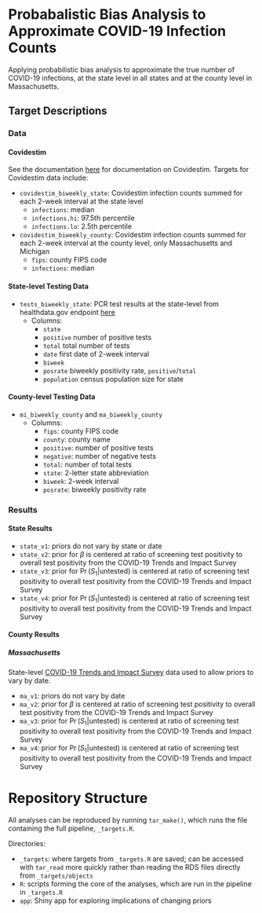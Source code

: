 # Probabalistic Bias Analysis to Approximate COVID-19 Infection Counts

Applying probabilistic bias analysis to approximate the true number of COVID-19 infections, at the state level in all states and at the county level in Massachusetts.


## Target Descriptions

### Data

#### Covidestim

See the documentation [here](covidestim.org) for documentation on Covidestim. Targets for Covidestim data include:

* `covidestim_biweekly_state`: Covidestim infection counts summed for each 2-week interval at the state level
  - `infections`: median
  - `infections.hi`: 97.5th percentile
  - `infections.lo`: 2.5th percentile
* `covidestim_biweekly_county`: Covidestim infection counts summed for each 2-week interval at the county level, only Massachusetts and Michigan
  - `fips`: county FIPS code
  - `infections`: median

#### State-level Testing Data

* `tests_biweekly_state`: PCR test results at the state-level from healthdata.gov endpoint [here](https://healthdata.gov/dataset/COVID-19-Diagnostic-Laboratory-Testing-PCR-Testing/j8mb-icvb)
    * Columns: 
      - `state`
      - `positive` number of positive tests
      - `total` total number of tests
      - `date` first date of 2-week interval
      - `biweek`
      - `posrate` biweekly positivity rate, `positive`/`total`
      - `population` census population size for state
      
#### County-level Testing Data

* `mi_biweekly_county` and `ma_biweekly_county`
  - Columns: 
      -  `fips`: county FIPS code
      - `county`: county name 
      - `positive`: number of positive tests
      - `negative`: number of negative tests
      - `total`: number of total tests 
      - `state`: 2-letter state abbreviation
      - `biweek`: 2-week interval
      - `posrate`: biweekly positivity rate

### Results

#### State Results 

* `state_v1`: priors do not vary by state or date
* `state_v2`: prior for $\beta$ is centered at ratio of screening test positivity to overall test positivity from the COVID-19 Trends and Impact Survey
* `state_v3`: prior for $\Pr(S_1|\text{untested})$ is centered at ratio of screening test positivity to overall test positivity from the COVID-19 Trends and Impact Survey
* `state_v4`: prior for $\Pr(S_1|\text{untested})$ is centered at ratio of screening test positivity to overall test positivity from the COVID-19 Trends and Impact Survey

#### County Results 

##### Massachusetts

State-level [COVID-19 Trends and Impact Survey](https://delphi.cmu.edu/covid19/ctis/) data used to allow priors to vary by date.

* `ma_v1`: priors do not vary by date
* `ma_v2`: prior for $\beta$ is centered at ratio of screening test positivity to overall test positivity from the COVID-19 Trends and Impact Survey
* `ma_v3`: prior for $\Pr(S_1|\text{untested})$ is centered at ratio of screening test positivity to overall test positivity from the COVID-19 Trends and Impact Survey
* `ma_v4`: prior for $\Pr(S_1|\text{untested})$ is centered at ratio of screening test positivity to overall test positivity from the COVID-19 Trends and Impact Survey

# Repository Structure

All analyses can be reproduced by running `tar_make()`, which runs the file containing the full pipeline, `_targets.R`. 

Directories:

- `_targets`: where targets from  `_targets.R` are saved; can be accessed with `tar_read` more quickly rather than reading the RDS files directly from `_targets/objects`
- `R`: scripts forming the core of the analyses, which are run in the pipeline in  `_targets.R`
- `app`: Shiny app for exploring implications of changing priors
